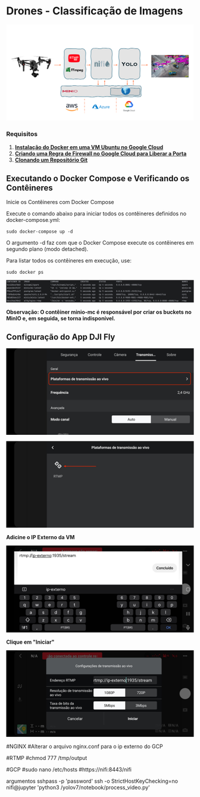 # Drones - Classificação de Imagens


![/docs/capa.png](docs%2Fcapa.png)

### Requisitos
1. [**Instalação do Docker em uma VM Ubuntu no Google Cloud**](docs/instalando-docker.md)
2. [**Criando uma Regra de Firewall no Google Cloud para Liberar a Porta**](docs/regra-firewall.md)
3. [**Clonando um Repositório Git**](docs/git-clone.md)

## Executando o Docker Compose e Verificando os Contêineres

Inicie os Contêineres com Docker Compose

Execute o comando abaixo para iniciar todos os contêineres definidos no docker-compose.yml:
````
sudo docker-compose up -d
````
O argumento -d faz com que o Docker Compose execute os contêineres em segundo plano (modo detached).

Para listar todos os contêineres em execução, use:
```
sudo docker ps
```
![/docks/Dockerps.png](docs%2FDockerps.png)

**Observação: O contêiner minio-mc é responsável por criar os buckets no MinIO e, em seguida, se torna indisponível.**


## Configuração do App DJI Fly

<p align="left">
  <img src="/docs/Screenshot_20241106_201650.jpg" width="700">
</p>

<p align="left">
  <img src="/docs/Screenshot_20241106_201657.jpg" width="700">
</p>

**Adicine o IP Externo da VM**
<p align="left">
  <img src="/docs/Screenshot_20241106_201621.jpg" width="700">
</p>

**Clique em "Iniciar"**

<p align="left">
  <img src="/docs/Screenshot_20241106_201641.jpg" width="700">
</p>


#NGINX
#Alterar o arquivo nginx.conf para o ip externo do GCP

#RTMP
#chmod 777 /tmp/output

#GCP
#sudo nano /etc/hosts
#https://nifi:8443/nifi


argumentos
sshpass -p 'password' ssh -o StrictHostKeyChecking=no nifi@jupyter 'python3 /yolov7/notebook/process_video.py'
